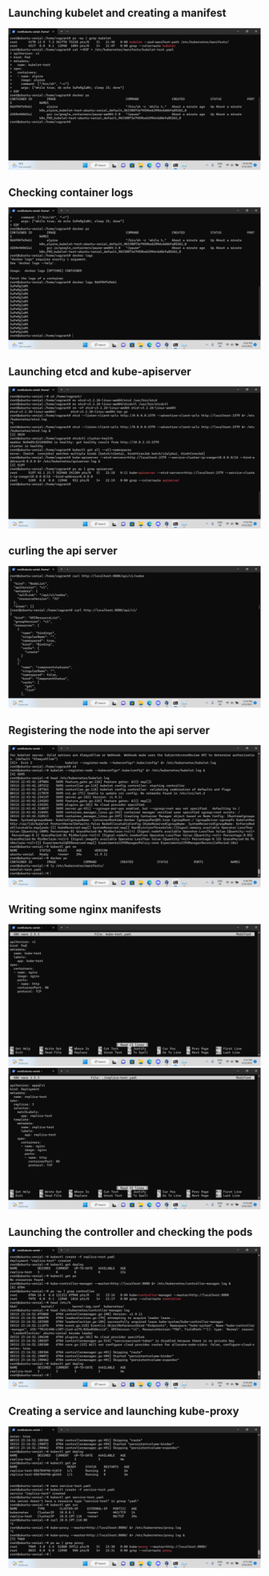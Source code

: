 
## Launching kubelet and creating a manifest

![Alt text](../screens/10.png?raw=true "Demo")

## Checking container logs

![Alt text](../screens/11.png?raw=true "Demo")

## Launching etcd and kube-apiserver

![Alt text](../screens/12.png?raw=true "Demo")

## curling the api server

![Alt text](../screens/13.png?raw=true "Demo")

## Registering the node into the api server

![Alt text](../screens/14.png?raw=true "Demo")


## Writing some nginx manifests

![Alt text](../screens/15.png?raw=true "Demo")
![Alt text](../screens/16.png?raw=true "Demo")

## Launching the controller and checking the pods

![Alt text](../screens/17.png?raw=true "Demo")

## Creating a service and launching kube-proxy

![Alt text](../screens/18.png?raw=true "Demo")